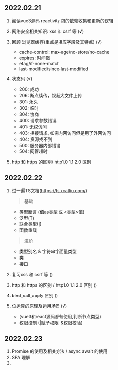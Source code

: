 ## 2022.02.21
1. 阅读vue3源码 reactivity 包的依赖收集和更新的逻辑

2. 网络安全相关知识: xss 和 csrf 等 (√) 

3. 回顾 浏览器缓存(重点是相应字段及其特点) (√)  
    - cache-control: max-age/no-store/no-cache
    - expires: 时间戳
    - etag/if-none-match
    - last-modified/since-last-modified

4. 状态码 (√)
    - 200: 成功
    - 206: 断点续传，视频大文件上传
    - 301: 永久
    - 302: 临时
    - 304: 协商
    - 400: 请求参数错误
    - 401: 无权访问
    - 403: 拒接请求, 如需内网访问但是用了外网访问
    - 404: 资源找不到
    - 500: 服务器内部错误
    - 504: 网管超时

5. http 和 https 的区别/ http1.0 1.1 2.0 区别

## 2022.02.22
1. 过一遍TS文档(https://ts.xcatliu.com/)
    > 基础
    - 类型断言 (值as类型 或 <类型>值)
    - 泛型(T)
    - 联合类型(|)
    - 函数重载
    > 进阶
    - 类型别名 & 字符串字面量类型
    - 类
    - 接口

2. 复习xss 和 csrf 等 ()

3. http 和 https 的区别 / http1.0 1.1 2.0 区别 ()

4. bind_call_apply 区别 ()

5. 位运算的原理及运用场景 (√)
    - (vue3和react源码都有使用,判断节点类型)
    - 权限控制 (|赋予权限, &权限校验)

## 2022.02.23
1. Promise 的使用及相关方法 / async await 的使用
2. SPA 理解
3.  